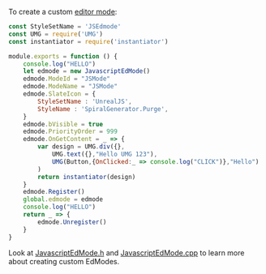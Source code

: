 To create a custom [editor mode](https://docs.unrealengine.com/latest/INT/Engine/UI/LevelEditor/Modes/index.html):

```js
const StyleSetName = 'JSEdmode'
const UMG = require('UMG')
const instantiator = require('instantiator')

module.exports = function () {
	console.log("HELLO")
	let edmode = new JavascriptEdMode()
	edmode.ModeId = "JSMode"
	edmode.ModeName = "JSMode"
	edmode.SlateIcon = {
		StyleSetName : 'UnrealJS',
		StyleName : 'SpiralGenerator.Purge',
	} 
	edmode.bVisible = true
	edmode.PriorityOrder = 999
	edmode.OnGetContent = _ => {
		var design = UMG.div({},
			UMG.text({},"Hello UMG 123"),
			UMG(Button,{OnClicked:_ => console.log("CLICK")},"Hello")
		)
		return instantiator(design)
	}
	edmode.Register()
	global.edmode = edmode
	console.log("HELLO")
	return _ => { 
		edmode.Unregister()
	}
}
```
Look at [JavascriptEdMode.h](https://github.com/ncsoft/Unreal.js-core/blob/1f86fa5a324a3e9f317cb4a775b1b9ec62249e35/Source/JavascriptEditor/JavascriptEdMode.h) and [JavascriptEdMode.cpp](JavascriptEdMode.cpp) to learn more about creating custom EdModes.